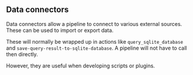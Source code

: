 ﻿<meta name="wikd:title" content="Connectors">
<meta name="wikd:name" content="data-connectors">
<meta name="wikd:order" content="0">
<meta name="wikd:icon" content="fas fa-plug">

## Data connectors

Data connectors allow a pipeline to connect to various external sources.
These can be used to import or export data.

These will normally be wrapped up in actions like `query_sqlite_database` 
and `save-query-result-to-sqlite-database`. A pipeline will not have to call then directly.

However, they are useful when developing scripts or plugins.

